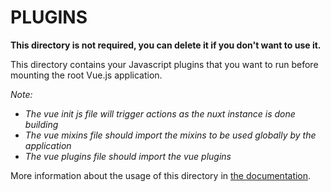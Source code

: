 # PLUGINS

**This directory is not required, you can delete it if you don't want to use it.**

This directory contains your Javascript plugins that you want to run before mounting the root Vue.js application.

*Note:*
- *The vue init js file will trigger actions as the nuxt instance is done building*
- *The vue mixins file should import the mixins to be used globally by the application*
- *The vue plugins file should import the vue plugins*

More information about the usage of this directory in [the documentation](https://nuxtjs.org/guide/plugins).
